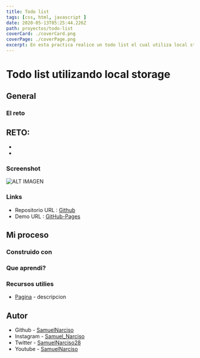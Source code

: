 ```yaml
---
title: Todo list
tags: [css, html, javascript ]
date: 2020-05-13T05:25:44.226Z
path: proyectos/todo-list
coverCard: ./coverCard.png
coverPage: ./coverPage.png
excerpt: En esta practica realice un todo list el cual utiliza local storage para almacenar los distintos todos que el usuario registra.
---
```

# Todo list utilizando local storage


## General
  ### El reto
  
  RETO:
  -
  -
  -

  ### Screenshot
  ![ALT IMAGEN](./index.png)
  ### Links
- Repositorio URL : [Github]( )
- Demo URL : [GitHub-Pages]( )

## Mi proceso

  ### Construido con
  ### Que aprendi?
  ### Recursos utilies
  - [Pagina]( ) - descripcion


## Autor

  - Github - [SamuelNarciso](https://github.com/SamuelNarciso)
  - Instagram - [Samuel_Narciso](https://www.instagram.com/samuel_narciso/)
  - Twitter - [SamuelNarciso28](https://twitter.com/SamuelNarciso28)
  - Youtube - [SamuelNarciso](https://www.youtube.com/channel/UCdlswAjW13BPfV9jo5VLJnQ)